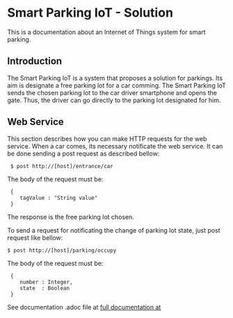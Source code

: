 
# Smart Parking IoT - Solution

This is a documentation about an Internet of Things system for smart parking.

## Introduction

The Smart Parking IoT is a system that proposes a solution for parkings. 
Its aim is designate a free parking lot for a car comming. The Smart Parking 
IoT sends the chosen parking lot to the car driver smartphone and opens the gate.
Thus, the driver can go directly to the parking lot designated for him.

## Web Service

This section describes how you can make HTTP requests for the web service.
When a car comes, its necessary notificate the web service. 
It can be done sending a post request as described bellow:

```
 $ post http://[host]/entrance/car
```
The body of the request must be:
```
 { 
	tagValue : "String value"
 }
```

The response is the free parking lot chosen.

To send a request for notificating the change of parking lot state, just post request like bellow:
```
$ post http://[host]/parking/occupy
```
The body of the request must be:
```
 {
	number : Integer,
	state  : Boolean
 }
```

See documentation .adoc file at
[full documentation at ](https://github.com/rafaelfqueiroz/smartparking/tree/master/docs/html5)



